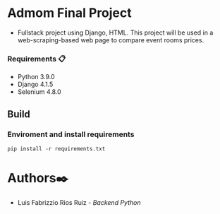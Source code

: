 # Admom Final Project

- Fullstack project using Django, HTML. This project will be used in a web-scraping-based web page to compare event rooms prices.

### Requirements 📋
- Python 3.9.0
- Django 4.1.5
- Selenium 4.8.0

## Build
### Enviroment and install requirements

`pip install -r requirements.txt`


# Authors✒️
- Luis Fabrizzio Rios Ruiz - *Backend Python* 
